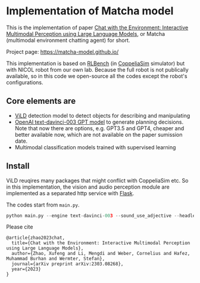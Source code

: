 # Implementation of Matcha model


This is the implementation of paper [Chat with the Environment: Interactive Multimodal Perception using Large Language Models](https://arxiv.org/abs/2303.08268), or Matcha (multimodal environment chatting agent) for short.

Project page: https://matcha-model.github.io/

This implementation is based on [RLBench](https://github.com/stepjam/RLBench) (in [CoppeliaSim](https://www.coppeliarobotics.com/) simulator) but with NICOL robot from our own lab. Because the full robot is not publically available, so in this code we open-source all the codes except the robot's configurations.


## Core elements are

- [ViLD](https://arxiv.org/abs/2104.13921) detection model to detect objects for describing and manipulating
- [OpenAI text-davinci-003 GPT model](https://openai.com/product) to generate planning decisions. Note that now there are options, e.g. GPT3.5 and GPT4, cheaper and better available now, which are not available on the paper sumission date.
- Multimodal classification models trained with supervised learning


## Install

ViLD reuqires many packages that might conflict with CoppeliaSim etc. So in this implementation, the vision and audio perception module are implemented as a separated http service with [Flask](https://flask.palletsprojects.com/en/2.3.x/).


The codes start from `main.py`.
```python
python main.py --engine text-davinci-003 --sound_use_adjective --headless --temperature 0 --use_wandb
```


Please cite
```text
@article{zhao2023chat,
  title={Chat with the Environment: Interactive Multimodal Perception using Large Language Models},
  author={Zhao, Xufeng and Li, Mengdi and Weber, Cornelius and Hafez, Muhammad Burhan and Wermter, Stefan},
  journal={arXiv preprint arXiv:2303.08268},
  year={2023}
}
```
